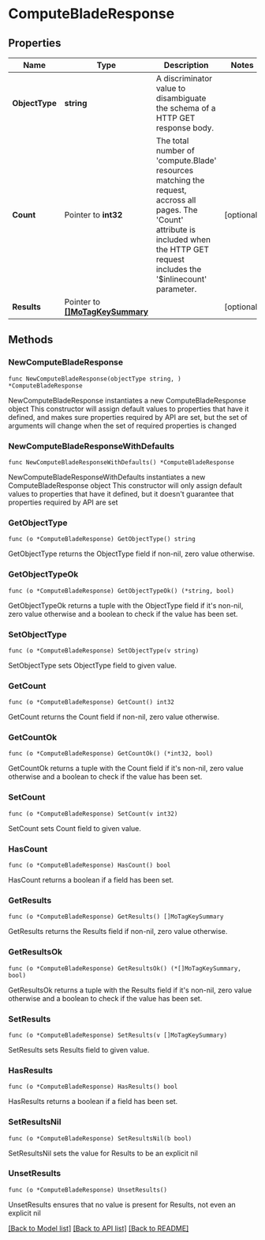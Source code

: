 # ComputeBladeResponse

## Properties

Name | Type | Description | Notes
------------ | ------------- | ------------- | -------------
**ObjectType** | **string** | A discriminator value to disambiguate the schema of a HTTP GET response body. | 
**Count** | Pointer to **int32** | The total number of &#39;compute.Blade&#39; resources matching the request, accross all pages. The &#39;Count&#39; attribute is included when the HTTP GET request includes the &#39;$inlinecount&#39; parameter. | [optional] 
**Results** | Pointer to [**[]MoTagKeySummary**](MoTagKeySummary.md) |  | [optional] 

## Methods

### NewComputeBladeResponse

`func NewComputeBladeResponse(objectType string, ) *ComputeBladeResponse`

NewComputeBladeResponse instantiates a new ComputeBladeResponse object
This constructor will assign default values to properties that have it defined,
and makes sure properties required by API are set, but the set of arguments
will change when the set of required properties is changed

### NewComputeBladeResponseWithDefaults

`func NewComputeBladeResponseWithDefaults() *ComputeBladeResponse`

NewComputeBladeResponseWithDefaults instantiates a new ComputeBladeResponse object
This constructor will only assign default values to properties that have it defined,
but it doesn't guarantee that properties required by API are set

### GetObjectType

`func (o *ComputeBladeResponse) GetObjectType() string`

GetObjectType returns the ObjectType field if non-nil, zero value otherwise.

### GetObjectTypeOk

`func (o *ComputeBladeResponse) GetObjectTypeOk() (*string, bool)`

GetObjectTypeOk returns a tuple with the ObjectType field if it's non-nil, zero value otherwise
and a boolean to check if the value has been set.

### SetObjectType

`func (o *ComputeBladeResponse) SetObjectType(v string)`

SetObjectType sets ObjectType field to given value.


### GetCount

`func (o *ComputeBladeResponse) GetCount() int32`

GetCount returns the Count field if non-nil, zero value otherwise.

### GetCountOk

`func (o *ComputeBladeResponse) GetCountOk() (*int32, bool)`

GetCountOk returns a tuple with the Count field if it's non-nil, zero value otherwise
and a boolean to check if the value has been set.

### SetCount

`func (o *ComputeBladeResponse) SetCount(v int32)`

SetCount sets Count field to given value.

### HasCount

`func (o *ComputeBladeResponse) HasCount() bool`

HasCount returns a boolean if a field has been set.

### GetResults

`func (o *ComputeBladeResponse) GetResults() []MoTagKeySummary`

GetResults returns the Results field if non-nil, zero value otherwise.

### GetResultsOk

`func (o *ComputeBladeResponse) GetResultsOk() (*[]MoTagKeySummary, bool)`

GetResultsOk returns a tuple with the Results field if it's non-nil, zero value otherwise
and a boolean to check if the value has been set.

### SetResults

`func (o *ComputeBladeResponse) SetResults(v []MoTagKeySummary)`

SetResults sets Results field to given value.

### HasResults

`func (o *ComputeBladeResponse) HasResults() bool`

HasResults returns a boolean if a field has been set.

### SetResultsNil

`func (o *ComputeBladeResponse) SetResultsNil(b bool)`

 SetResultsNil sets the value for Results to be an explicit nil

### UnsetResults
`func (o *ComputeBladeResponse) UnsetResults()`

UnsetResults ensures that no value is present for Results, not even an explicit nil

[[Back to Model list]](../README.md#documentation-for-models) [[Back to API list]](../README.md#documentation-for-api-endpoints) [[Back to README]](../README.md)


